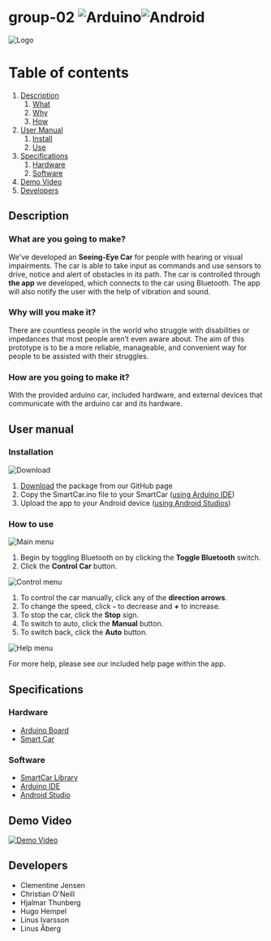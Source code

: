 # group-02 ![Arduino](https://github.com/DIT112-V20/group-02/workflows/Group%202%20Arduino%20CI/badge.svg)![Android](https://github.com/DIT112-V20/group-02/workflows/Group%202%20Android%20CI/badge.svg)

![Logo](https://i.imgur.com/h5MPxuJ.png)

# Table of contents
1. [Description](#description)
    1. [What](#what)
    2. [Why](#why)
    2. [How](#how)
2. [User Manual](#usermanual)
    1. [Install](#install)
    2. [Use](#use)
3. [Specifications](#specs)
    1. [Hardware](#hardware)
    2. [Software](#software)
4. [Demo Video](#demovideo)
5. [Developers](#developers)

## Description <a name="description"></a>
### What are you going to make? <a name="what"></a>

We've developed an **Seeing-Eye Car** for people with hearing or visual impairments. The car is able to take input as commands and use sensors to drive, notice and alert of obstacles in its path. The car is controlled through **the app** we developed, which connects to the car using Bluetooth. The app will also notify the user with the help of vibration and sound.

### Why will you make it? <a name="why"></a>

There are countless people in the world who struggle with disabilities or impedances that most people aren’t even aware about. The aim of this prototype is to be a more reliable, manageable, and convenient way for people to be assisted with their struggles.

### How are you going to make it? <a name="how"></a>

With the provided arduino car, included hardware, and external devices that communicate with the arduino car and its hardware.

## User manual <a name="usermanual"></a>
### Installation <a name="install"></a>

![Download](https://i.imgur.com/FqRTUy1.png)

1. [Download](https://github.com/DIT112-V20/group-02/archive/master.zip) the package from our GitHub page
2. Copy the SmartCar.ino file to your SmartCar ([using Arduino IDE](https://www.arduino.cc/en/guide/Environment#toc9))
3. Upload the app to your Android device ([using Android Studios](https://developer.android.com/training/basics/firstapp/running-app))

### How to use <a name="use"></a>

![Main menu](https://i.imgur.com/EzbjDVa.png)

1. Begin by toggling Bluetooth on by clicking the **Toggle Bluetooth** switch.
2. Click the **Control Car** button.

![Control menu](https://i.imgur.com/TSSbWCN.png)

1. To control the car manually, click any of the **direction arrows**.
2. To change the speed, click ***-*** to decrease and ***+*** to increase.
3. To stop the car, click the **Stop** sign.
3. To switch to auto, click the **Manual** button.
4. To switch back, click the **Auto** button.

![Help menu](https://i.imgur.com/92QkWTV.png)

For more help, please see our included help page within the app.

## Specifications <a name="specs"></a>
### Hardware <a name="hardware"></a>

- [Arduino Board](http://arduinoinfo.mywikis.net/wiki/Esp32#-_.22ESP32_Dev_Kit_V2.22)
- [Smart Car](https://www.hackster.io/platisd/getting-started-with-the-smartcar-platform-1648ad)

### Software <a name="software"></a>

- [SmartCar Library](https://www.arduinolibraries.info/libraries/smartcar-shield)
- [Arduino IDE](https://www.arduino.cc/)
- [Android Studio](https://developer.android.com/studio)

## Demo Video <a name = "demovideo"></a>

[![Demo Video](https://img.youtube.com/vi/270hwAlUbkA/0.jpg)](https://youtu.be/270hwAlUbkA)

## Developers <a name="developers"></a>

- Clementine Jensen
- Christian O'Neill 
- Hjalmar Thunberg
- Hugo Hempel
- Linus Ivarsson
- Linus Åberg
